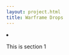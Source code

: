 ```yaml
---
layout: project.html
title: Warframe Drops
---
```


<li>
  <section>
    <p>This is section 1</p>
  </section>
</li>
